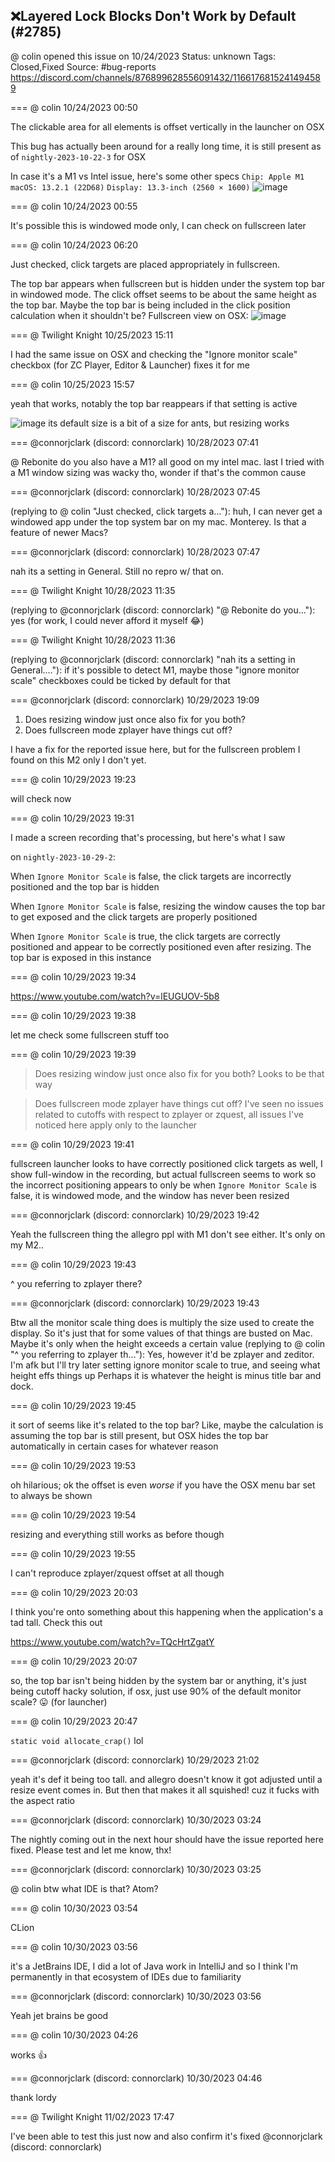 ## ❌Layered Lock Blocks Don't Work by Default (#2785)
@ colin opened this issue on 10/24/2023
Status: unknown
Tags: Closed,Fixed
Source: #bug-reports https://discord.com/channels/876899628556091432/1166176815241494589


=== @ colin 10/24/2023 00:50

The clickable area for all elements is offset vertically in the launcher on OSX

This bug has actually been around for a really long time, it is still present as of `nightly-2023-10-22-3` for OSX

In case it's a M1 vs Intel issue, here's some other specs
`Chip: Apple M1`
`macOS: 13.2.1 (22D68)`
`Display: 13.3-inch (2560 × 1600)`
![image](https://cdn.discordapp.com/attachments/1166176815241494589/1166176815753203832/Screenshot_2023-10-23_at_17.46.51.png?ex=65e66c4b&is=65d3f74b&hm=29ed26b8999339fd5ec799c9d4d6e8f78d55f87d07f07287e200287907bc7cec&)

=== @ colin 10/24/2023 00:55

It's possible this is windowed mode only, I can check on fullscreen later

=== @ colin 10/24/2023 06:20

Just checked, click targets are placed appropriately in fullscreen.

The top bar appears when fullscreen but is hidden under the system top bar in windowed mode. The click offset seems to be about the same height as the top bar. Maybe the top bar is being included in the click position calculation when it shouldn't be?
Fullscreen view on OSX:
![image](https://cdn.discordapp.com/attachments/1166176815241494589/1166259991733346414/Screenshot_2023-10-23_at_23.20.24.png?ex=65e6b9c2&is=65d444c2&hm=38d459a4e916095c8d04c7d61870a8632bd83595338d2b9c4bf8737e031fab16&)

=== @ Twilight Knight 10/25/2023 15:11

I had the same issue on OSX and checking the "Ignore monitor scale" checkbox (for ZC Player, Editor & Launcher) fixes it for me

=== @ colin 10/25/2023 15:57

yeah that works, notably the top bar reappears if that setting is active

![image](https://cdn.discordapp.com/attachments/1166176815241494589/1166767686345310208/Screenshot_2023-10-25_at_08.58.04.png?ex=65e89295&is=65d61d95&hm=a7436be17d177e33717b84821ef626644f095796eac963c5e35f9f8c8bd9eec7&)
its default size is a bit of a size for ants, but resizing works

=== @connorjclark (discord: connorclark) 10/28/2023 07:41

@ Rebonite do you also have a M1?
all good on my intel mac. last I tried with a M1 window sizing was wacky tho, wonder if that's the common cause

=== @connorjclark (discord: connorclark) 10/28/2023 07:45

(replying to @ colin "Just checked, click targets a…"): huh, I can never get a windowed app under the top system bar on my mac. Monterey. Is that a feature of newer Macs?

=== @connorjclark (discord: connorclark) 10/28/2023 07:47

nah its a setting in General. Still no repro w/ that on.

=== @ Twilight Knight 10/28/2023 11:35

(replying to @connorjclark (discord: connorclark) "@ Rebonite do you…"): yes (for work, I could never afford it myself 😂)

=== @ Twilight Knight 10/28/2023 11:36

(replying to @connorjclark (discord: connorclark) "nah its a setting in General.…"): if it's possible to detect M1, maybe those "ignore monitor scale" checkboxes could be ticked by default for that

=== @connorjclark (discord: connorclark) 10/29/2023 19:09

1. Does resizing window just once also fix for you both?
2. Does fullscreen mode zplayer have things cut off?

I have a fix for the reported issue here, but for the fullscreen problem I found on this M2 only I don't yet.

=== @ colin 10/29/2023 19:23

will check now

=== @ colin 10/29/2023 19:31

I made a screen recording that's processing, but here's what I saw

on `nightly-2023-10-29-2`:

When `Ignore Monitor Scale` is false, the click targets are incorrectly positioned and the top bar is hidden

When `Ignore Monitor Scale` is false, resizing the window causes the top bar to get exposed and the click targets are properly positioned

When `Ignore Monitor Scale` is true, the click targets are correctly positioned and appear to be correctly positioned even after resizing. The top bar is exposed in this instance

=== @ colin 10/29/2023 19:34

https://www.youtube.com/watch?v=lEUGUOV-5b8

=== @ colin 10/29/2023 19:38

let me check some fullscreen stuff too

=== @ colin 10/29/2023 19:39

> Does resizing window just once also fix for you both?
Looks to be that way

> Does fullscreen mode zplayer have things cut off?
I've seen no issues related to cutoffs with respect to zplayer or zquest, all issues I've noticed here apply only to the launcher

=== @ colin 10/29/2023 19:41

fullscreen launcher looks to have correctly positioned click targets as well, I show full-window in the recording, but actual fullscreen seems to work
so the incorrect positioning appears to only be when `Ignore Monitor Scale` is false, it is windowed mode, and the window has never been resized

=== @connorjclark (discord: connorclark) 10/29/2023 19:42

Yeah the fullscreen thing the allegro ppl with M1 don't see either. It's only on my M2..

=== @ colin 10/29/2023 19:43

^ you referring to zplayer there?

=== @connorjclark (discord: connorclark) 10/29/2023 19:43

Btw all the monitor scale thing does is multiply the size used to create the display. So it's just that for some values of that things are busted on Mac. Maybe it's only when the height exceeds a certain value
(replying to @ colin "^ you referring to zplayer th…"): Yes, however it'd be zplayer and zeditor.
I'm afk but I'll try later setting ignore monitor scale to true, and seeing what height effs things up
Perhaps it is whatever the height is minus title bar and dock.

=== @ colin 10/29/2023 19:45

it sort of seems like it's related to the top bar? Like, maybe the calculation is assuming the top bar is still present, but OSX hides the top bar automatically in certain cases for whatever reason

=== @ colin 10/29/2023 19:53

oh hilarious; ok the offset is even *worse* if you have the OSX menu bar set to always be shown

=== @ colin 10/29/2023 19:54

resizing and everything still works as before though

=== @ colin 10/29/2023 19:55

I can't reproduce zplayer/zquest offset at all though

=== @ colin 10/29/2023 20:03

I think you're onto something about this happening when the application's a tad tall. Check this out

https://www.youtube.com/watch?v=TQcHrtZgatY

=== @ colin 10/29/2023 20:07

so, the top bar isn't being hidden by the system bar or anything, it's just being cutoff
hacky solution, if osx, just use 90% of the default monitor scale? 😛
(for launcher)

=== @ colin 10/29/2023 20:47

`static void allocate_crap()` lol

=== @connorjclark (discord: connorclark) 10/29/2023 21:02

yeah it's def it being too tall. and allegro doesn't know it got adjusted until a resize event comes in.
But then that makes it all squished! cuz it fucks with the aspect ratio

=== @connorjclark (discord: connorclark) 10/30/2023 03:24

The nightly coming out in the next hour should have the issue reported here fixed. Please test and let me know, thx!

=== @connorjclark (discord: connorclark) 10/30/2023 03:25

@ colin btw what IDE is that? Atom?

=== @ colin 10/30/2023 03:54

CLion

=== @ colin 10/30/2023 03:56

it's a JetBrains IDE, I did a lot of Java work in IntelliJ and so I think I'm permanently in that ecosystem of IDEs due to familiarity

=== @connorjclark (discord: connorclark) 10/30/2023 03:56

Yeah jet brains be good

=== @ colin 10/30/2023 04:26

works 👍

=== @connorjclark (discord: connorclark) 10/30/2023 04:46

thank lordy

=== @ Twilight Knight 11/02/2023 17:47

I've been able to test this just now and also confirm it's fixed @connorjclark (discord: connorclark)
